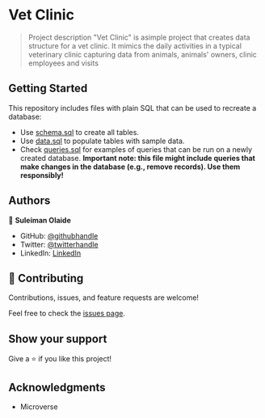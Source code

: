 # Vet Clinic

> Project description
> "Vet Clinic" is asimple project that creates data structure for a vet clinic. It mimics the daily activities in a typical veterinary clinic capturing data from animals, animals' owners, clinic employees and visits

## Getting Started

This repository includes files with plain SQL that can be used to recreate a database:

- Use [schema.sql](./schema.sql) to create all tables.
- Use [data.sql](./data.sql) to populate tables with sample data.
- Check [queries.sql](./queries.sql) for examples of queries that can be run on a newly created database. **Important note: this file might include queries that make changes in the database (e.g., remove records). Use them responsibly!**


## Authors

👤 **Suleiman Olaide**

- GitHub: [@githubhandle](https://github.com/ceemos96)
- Twitter: [@twitterhandle](https://twitter.com/ceemos_dev)
- LinkedIn: [LinkedIn](https://linkedin.com/in/suleiman-olaide)

## 🤝 Contributing

Contributions, issues, and feature requests are welcome!

Feel free to check the [issues page](https://github.com/Ceemos96/vet-clinic-1/issues).

## Show your support

Give a ⭐️ if you like this project!

## Acknowledgments

- Microverse

